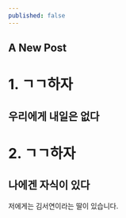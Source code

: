 ```yaml
---
published: false
---
```

## A New Post

# 1. ㄱㄱ하자

## 우리에게 내일은 없다


# 2. ㄱㄱ하자

## 나에겐 자식이 있다

 저에게는 김서연이라는 딸이 있습니다.
